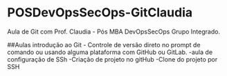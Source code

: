 # POSDevOpsSecOps-GitClaudia

Aula de Git com Prof. Claudia - Pós MBA DevOpsSecOps Grupo Integrado.

##Aulas introdução ao Git - Controle de versão direto no prompt de comando ou usando alguma plataforma com GitHub ou GitLab.
-aula de configuração de SSh
-Criação de projeto no gitHub
-Clone do projeto por SSH
